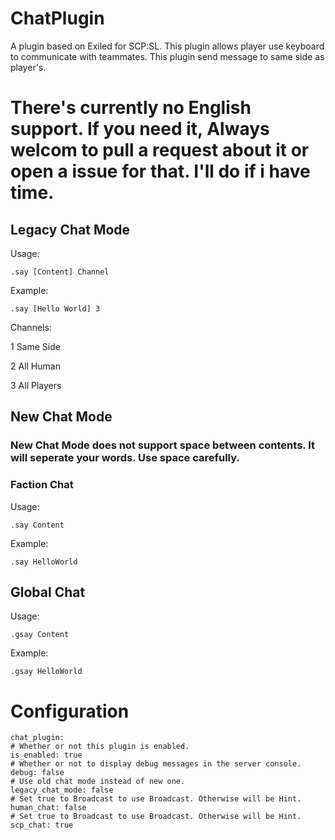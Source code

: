 # ChatPlugin

A plugin based on Exiled for SCP:SL. This plugin allows player use keyboard to communicate with teammates.
This plugin send message to same side as player's.

# There's currently no English support. If you need it, Always welcom to pull a request about it or open a issue for that. I'll do if i have time.

## Legacy Chat Mode

Usage:

```
.say [Content] Channel
```

Example:

```
.say [Hello World] 3
```

Channels:

1 Same Side

2 All Human

3 All Players

## New Chat Mode

### New Chat Mode does not support space between contents. It will seperate your words. Use space carefully.

### Faction Chat

Usage:

```
.say Content
```

Example:

```
.say HelloWorld
```


## Global Chat

Usage:

```
.gsay Content
```

Example:

```
.gsay HelloWorld
```

# Configuration
```
chat_plugin:
# Whether or not this plugin is enabled.
is_enabled: true
# Whether or not to display debug messages in the server console.
debug: false
# Use old chat mode instead of new one.
legacy_chat_mode: false
# Set true to Broadcast to use Broadcast. Otherwise will be Hint.
human_chat: false
# Set true to Broadcast to use Broadcast. Otherwise will be Hint.
scp_chat: true
```







